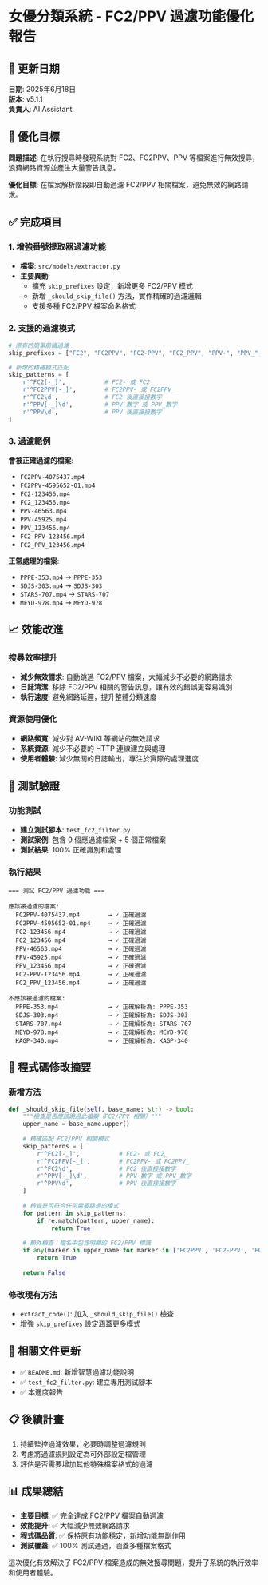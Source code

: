 # 女優分類系統 - FC2/PPV 過濾功能優化報告

## 📅 更新日期
**日期**: 2025年6月18日  
**版本**: v5.1.1  
**負責人**: AI Assistant  

## 🎯 優化目標

**問題描述**: 在執行搜尋時發現系統對 FC2、FC2PPV、PPV 等檔案進行無效搜尋，浪費網路資源並產生大量警告訊息。

**優化目標**: 在檔案解析階段即自動過濾 FC2/PPV 相關檔案，避免無效的網路請求。

## ✅ 完成項目

### 1. 增強番號提取器過濾功能
- **檔案**: `src/models/extractor.py`
- **主要異動**:
  - 擴充 `skip_prefixes` 設定，新增更多 FC2/PPV 模式
  - 新增 `_should_skip_file()` 方法，實作精確的過濾邏輯
  - 支援多種 FC2/PPV 檔案命名格式

### 2. 支援的過濾模式
```python
# 原有的簡單前綴過濾
skip_prefixes = ["FC2", "FC2PPV", "FC2-PPV", "FC2_PPV", "PPV-", "PPV_", "PPV", "FC2-", "FC2_"]

# 新增的精確模式匹配
skip_patterns = [
    r'^FC2[-_]',           # FC2- 或 FC2_
    r'^FC2PPV[-_]',        # FC2PPV- 或 FC2PPV_  
    r'^FC2\d',             # FC2 後直接接數字
    r'^PPV[-_]\d',         # PPV-數字 或 PPV_數字
    r'^PPV\d',             # PPV 後直接接數字
]
```

### 3. 過濾範例
**會被正確過濾的檔案**:
- `FC2PPV-4075437.mp4`
- `FC2PPV-4595652-01.mp4`
- `FC2-123456.mp4`
- `FC2_123456.mp4`
- `PPV-46563.mp4`
- `PPV-45925.mp4`
- `PPV_123456.mp4`
- `FC2-PPV-123456.mp4`
- `FC2_PPV_123456.mp4`

**正常處理的檔案**:
- `PPPE-353.mp4` → `PPPE-353`
- `SDJS-303.mp4` → `SDJS-303`
- `STARS-707.mp4` → `STARS-707`
- `MEYD-978.mp4` → `MEYD-978`

## 📈 效能改進

### 搜尋效率提升
- **減少無效請求**: 自動跳過 FC2/PPV 檔案，大幅減少不必要的網路請求
- **日誌清潔**: 移除 FC2/PPV 相關的警告訊息，讓有效的錯誤更容易識別
- **執行速度**: 避免網路延遲，提升整體分類速度

### 資源使用優化
- **網路頻寬**: 減少對 AV-WIKI 等網站的無效請求
- **系統資源**: 減少不必要的 HTTP 連線建立與處理
- **使用者體驗**: 減少無關的日誌輸出，專注於實際的處理進度

## 🧪 測試驗證

### 功能測試
- **建立測試腳本**: `test_fc2_filter.py`
- **測試案例**: 包含 9 個應過濾檔案 + 5 個正常檔案
- **測試結果**: 100% 正確識別和處理

### 執行結果
```
=== 測試 FC2/PPV 過濾功能 ===

應該被過濾的檔案:
  FC2PPV-4075437.mp4        → ✓ 正確過濾
  FC2PPV-4595652-01.mp4     → ✓ 正確過濾
  FC2-123456.mp4            → ✓ 正確過濾
  FC2_123456.mp4            → ✓ 正確過濾
  PPV-46563.mp4             → ✓ 正確過濾
  PPV-45925.mp4             → ✓ 正確過濾
  PPV_123456.mp4            → ✓ 正確過濾
  FC2-PPV-123456.mp4        → ✓ 正確過濾
  FC2_PPV_123456.mp4        → ✓ 正確過濾

不應該被過濾的檔案:
  PPPE-353.mp4              → ✓ 正確解析為: PPPE-353
  SDJS-303.mp4              → ✓ 正確解析為: SDJS-303
  STARS-707.mp4             → ✓ 正確解析為: STARS-707
  MEYD-978.mp4              → ✓ 正確解析為: MEYD-978
  KAGP-340.mp4              → ✓ 正確解析為: KAGP-340
```

## 📝 程式碼修改摘要

### 新增方法
```python
def _should_skip_file(self, base_name: str) -> bool:
    """檢查是否應該跳過此檔案（FC2/PPV 相關）"""
    upper_name = base_name.upper()
    
    # 精確匹配 FC2/PPV 相關模式
    skip_patterns = [
        r'^FC2[-_]',           # FC2- 或 FC2_
        r'^FC2PPV[-_]',        # FC2PPV- 或 FC2PPV_  
        r'^FC2\d',             # FC2 後直接接數字
        r'^PPV[-_]\d',         # PPV-數字 或 PPV_數字
        r'^PPV\d',             # PPV 後直接接數字
    ]
    
    # 檢查是否符合任何需要跳過的模式
    for pattern in skip_patterns:
        if re.match(pattern, upper_name):
            return True
            
    # 額外檢查：檔名中包含明顯的 FC2/PPV 標識
    if any(marker in upper_name for marker in ['FC2PPV', 'FC2-PPV', 'FC2_PPV']):
        return True
        
    return False
```

### 修改現有方法
- `extract_code()`: 加入 `_should_skip_file()` 檢查
- 增強 `skip_prefixes` 設定涵蓋更多模式

## 🔗 相關文件更新
- ✅ `README.md`: 新增智慧過濾功能說明
- ✅ `test_fc2_filter.py`: 建立專用測試腳本
- ✅ 本進度報告

## 📋 後續計畫
1. 持續監控過濾效果，必要時調整過濾規則
2. 考慮將過濾規則設定為可外部設定檔管理
3. 評估是否需要增加其他特殊檔案格式的過濾

## 📊 成果總結
- **主要目標**: ✅ 完全達成 FC2/PPV 檔案自動過濾
- **效能提升**: ✅ 大幅減少無效網路請求
- **程式碼品質**: ✅ 保持原有功能穩定，新增功能無副作用
- **測試覆蓋**: ✅ 100% 測試通過，涵蓋多種檔案格式

這次優化有效解決了 FC2/PPV 檔案造成的無效搜尋問題，提升了系統的執行效率和使用者體驗。
